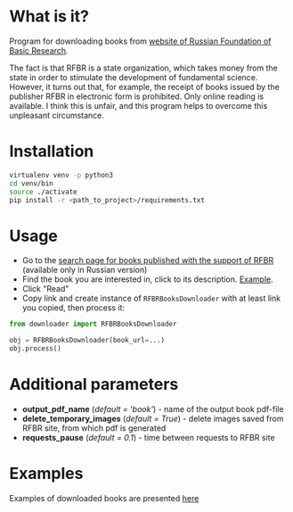 # What is it?

Program for downloading books from [website of Russian Foundation of Basic Research](https://www.rfbr.ru). 

The fact is that RFBR is a state organization, which takes money from the state in order to stimulate the development of fundamental 
science. However, it turns out that, for example, the receipt of books issued by the publisher RFBR in electronic form is prohibited. 
Only online reading is available. I think this is unfair, and this program helps to overcome this unpleasant circumstance.

# Installation

```bash
virtualenv venv -p python3
cd venv/bin
source ./activate
pip install -r <path_to_project>/requirements.txt
```

# Usage

* Go to the [search page for books published with the support of RFBR](https://www.rfbr.ru/rffi/ru/books) 
(available only in Russian version)
* Find the book you are interested in, click to its description. [Example](https://www.rfbr.ru/rffi/ru/books/o_2079247).
* Click "Read"
* Copy link and create instance of `RFBRBooksDownloader` with at least link you copied, then process it:

```python
from downloader import RFBRBooksDownloader

obj = RFBRBooksDownloader(book_url=...)
obj.process()
```

# Additional parameters

* **output_pdf_name** (*default = 'book'*) - name of the output book pdf-file
* **delete_temporary_images** (*default = True*) - delete images saved from RFBR site, from which pdf is generated
* **requests_pause** (*default = 0.1*) - time between requests to RFBR site

# Examples

Examples of downloaded books are presented [here](https://github.com/VasilyevEvgeny/rfbr_books_downloader/tree/master/example_books)
